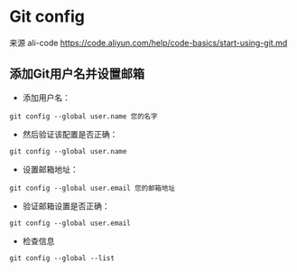 # Git config

来源 ali-code https://code.aliyun.com/help/code-basics/start-using-git.md

## 添加Git用户名并设置邮箱

* 添加用户名：

`git config --global user.name 您的名字`

* 然后验证该配置是否正确：

`git config --global user.name`

* 设置邮箱地址：

`git config --global user.email 您的邮箱地址`

* 验证邮箱设置是否正确：

`git config --global user.email`

* 检查信息

`git config --global --list`